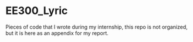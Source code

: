 # EE300_Lyric
Pieces of code that I wrote during my internship, this repo is not organized, but it is here as an appendix for my report.

